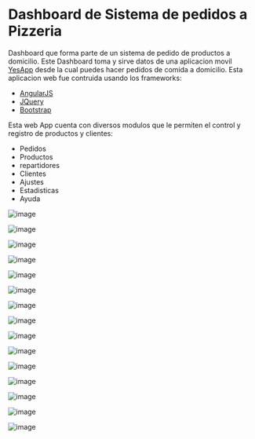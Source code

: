 Dashboard de Sistema de pedidos a Pizzeria
============================================
Dashboard que forma parte de un sistema de pedido de productos a domicilio.
Este Dashboard toma y sirve datos de una aplicacion movil [YesApp](https://github.com/garibo/YesApp) desde la cual puedes hacer pedidos de comida a domicilio. 
Esta aplicacion web fue contruida usando los frameworks:
- [AngularJS](https://angularjs.org/)
- [JQuery](http://jquery.com/)
- [Bootstrap](http://getbootstrap.com/)

Esta web App cuenta con diversos modulos que le permiten el control y registro de productos y clientes:
- Pedidos
- Productos
- repartidores
- Clientes
- Ajustes
- Estadisticas
- Ayuda


![image](screenshots/sh0.png)

![image](screenshots/sh1.png)

![image](screenshots/sh2.png)

![image](screenshots/sh3.png)

![image](screenshots/sh4.png)

![image](screenshots/sh5.png)

![image](screenshots/sh6.png)

![image](screenshots/sh7.png)

![image](screenshots/sh8.png)

![image](screenshots/sh9.png)

![image](screenshots/sh10.png)

![image](screenshots/sh11.png)

![image](screenshots/sh12.5.png)

![image](screenshots/sh12.png)

![image](screenshots/sh13.png)
